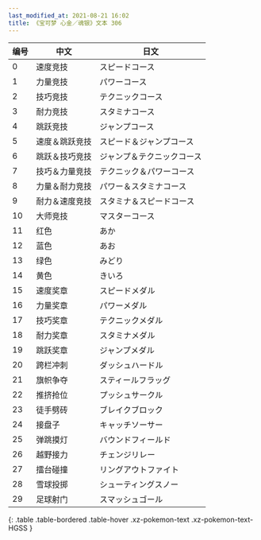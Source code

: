```yaml
---
last_modified_at: 2021-08-21 16:02
title: 《宝可梦 心金／魂银》文本 306
---
```

| 编号 | 中文 | 日文 |
| ---- | ---- | ---- |
| 0 | 速度竞技 | スピードコース |
| 1 | 力量竞技 | パワーコース |
| 2 | 技巧竞技 | テクニックコース |
| 3 | 耐力竞技 | スタミナコース |
| 4 | 跳跃竞技 | ジャンプコース |
| 5 | 速度＆跳跃竞技 | スピード＆ジャンプコース |
| 6 | 跳跃＆技巧竞技 | ジャンプ＆テクニックコース |
| 7 | 技巧＆力量竞技 | テクニック＆パワーコース |
| 8 | 力量＆耐力竞技 | パワー＆スタミナコース |
| 9 | 耐力＆速度竞技 | スタミナ＆スピードコース |
| 10 | 大师竞技 | マスターコース |
| 11 | 红色 | あか |
| 12 | 蓝色 | あお |
| 13 | 绿色 | みどり |
| 14 | 黄色 | きいろ |
| 15 | 速度奖章 | スピードメダル |
| 16 | 力量奖章 | パワーメダル |
| 17 | 技巧奖章 | テクニックメダル |
| 18 | 耐力奖章 | スタミナメダル |
| 19 | 跳跃奖章 | ジャンプメダル |
| 20 | 跨栏冲刺 | ダッシュハードル |
| 21 | 旗帜争夺 | スティールフラッグ |
| 22 | 推挤抢位 | プッシュサークル |
| 23 | 徒手劈砖 | ブレイクブロック |
| 24 | 接盘子 | キャッチソーサー |
| 25 | 弹跳摸灯 | バウンドフィールド |
| 26 | 越野接力 | チェンジリレー |
| 27 | 擂台碰撞 | リングアウトファイト |
| 28 | 雪球投掷 | シューティングスノー |
| 29 | 足球射门 | スマッシュゴール |
{: .table .table-bordered .table-hover .xz-pokemon-text .xz-pokemon-text-HGSS }